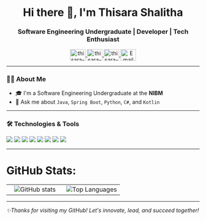 <h1 align="center">Hi there 👋, I'm Thisara Shalitha</h1>
<h3 align="center">Software Engineering Undergraduate | Developer | Tech Enthusiast</h3>

<p align="center">
  <a href="https://linkedin.com/in/thisara-shalitha" target="_blank">
    <img align="center" src="https://raw.githubusercontent.com/rahuldkjain/github-profile-readme-generator/master/src/images/icons/Social/linked-in-alt.svg" alt="thisara-shalitha" height="30" width="40" />
  </a>
  <a href="https://www.facebook.com/share/16i9k3R3HG/?mibextid=wwXIfr" target="_blank">
    <img align="center" src="https://raw.githubusercontent.com/rahuldkjain/github-profile-readme-generator/master/src/images/icons/Social/facebook.svg" alt="thisara-shalitha" height="30" width="40" />
  </a>
  <a href="https://www.instagram.com/thisara710" target="_blank">
    <img align="center" src="https://raw.githubusercontent.com/rahuldkjain/github-profile-readme-generator/master/src/images/icons/Social/instagram.svg" alt="thisara-shalitha" height="30" width="40" />
  </a>
  <a href="mailto:thisarashalitha100@gmail.com" target="_blank">
    <img align="center" src="https://img.icons8.com/color/48/gmail-new.png" alt="Email" height="30" width="40"/>
  </a>
</p>

---

### 🙋‍♂️ About Me

- 🎓 I'm a Software Engineering Undergraduate at the **NIBM**  
- 💬 Ask me about `Java`, `Spring Boot`, `Python`, `C#`, and `Kotlin`

---

### 🛠️ Technologies & Tools

<p>
  <img src="https://img.shields.io/badge/Java-orange?logo=java&logoColor=white&style=flat"/>
  <img src="https://img.shields.io/badge/SpringBoot-6DB33F?logo=springboot&logoColor=white&style=flat"/>
  <img src="https://img.shields.io/badge/Python-3776AB?logo=python&logoColor=white&style=flat"/>
  <img src="https://img.shields.io/badge/HTML5-E34F26?logo=html5&logoColor=white&style=flat"/>
  <img src="https://img.shields.io/badge/C-00599C?logo=c&logoColor=white&style=flat"/>
  <img src="https://img.shields.io/badge/MySQL-4479A1?logo=mysql&logoColor=white&style=flat"/>
  <img src="https://img.shields.io/badge/Git-F05032?logo=git&logoColor=white&style=flat"/>
  <img src="https://img.shields.io/badge/Linux-FCC624?logo=linux&logoColor=black&style=flat"/>
</p>

---

# GitHub Stats:
<table align="center">
  <tr>
    <td width="50%" align="center">
      <img src="https://github-readme-stats.vercel.app/api?username=thisara2245&theme=dark&show_icons=true&count_private=false" alt="GitHub stats" />
      <!--<br><br>
      <img src="https://github-readme-streak-stats.herokuapp.com/?user=thisara2245&theme=dark&hide_border=false" alt="GitHub Streak" title="🔥 Get streak stats for your profile at git.io/streak-stats" />-->
    </td>
    <td width="50%" align="center">
      <img src="https://github-readme-stats.anuraghazra1.vercel.app/api/top-langs/?username=thisara2245&theme=dark&hide_border=false&no-bg=true&no-frame=true&langs_count=20" alt="Top Languages" />
    </td>
  </tr>
</table>

---

_✨Thanks for visiting my GitHub! Let's innovate, lead, and succeed together!_
